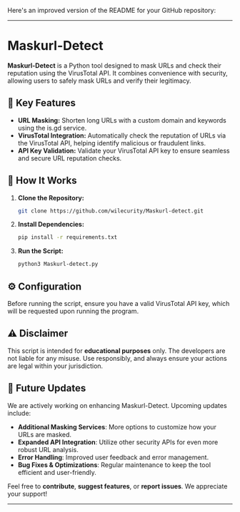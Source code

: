 Here's an improved version of the README for your GitHub repository:

---

# Maskurl-Detect

**Maskurl-Detect** is a Python tool designed to mask URLs and check their reputation using the VirusTotal API. It combines convenience with security, allowing users to safely mask URLs and verify their legitimacy.

## 🌟 **Key Features**

- **URL Masking:** Shorten long URLs with a custom domain and keywords using the is.gd service.
- **VirusTotal Integration:** Automatically check the reputation of URLs via the VirusTotal API, helping identify malicious or fraudulent links.
- **API Key Validation:** Validate your VirusTotal API key to ensure seamless and secure URL reputation checks.

## 🚀 **How It Works**

1. **Clone the Repository:**
   ```bash
   git clone https://github.com/wilecurity/Maskurl-detect.git
   ```

2. **Install Dependencies:**
   ```bash
   pip install -r requirements.txt
   ```

3. **Run the Script:**
   ```bash
   python3 Maskurl-detect.py
   ```

## ⚙️ **Configuration**

Before running the script, ensure you have a valid VirusTotal API key, which will be requested upon running the program.

## ⚠️ **Disclaimer**

This script is intended for **educational purposes** only. The developers are not liable for any misuse. Use responsibly, and always ensure your actions are legal within your jurisdiction.

## 🔄 **Future Updates**

We are actively working on enhancing Maskurl-Detect. Upcoming updates include:
- **Additional Masking Services**: More options to customize how your URLs are masked.
- **Expanded API Integration**: Utilize other security APIs for even more robust URL analysis.
- **Error Handling**: Improved user feedback and error management.
- **Bug Fixes & Optimizations**: Regular maintenance to keep the tool efficient and user-friendly.

Feel free to **contribute**, **suggest features**, or **report issues**. We appreciate your support!

---
